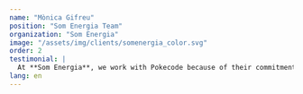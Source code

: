 ```yaml
---
name: "Mònica Gifreu"
position: "Som Energia Team"
organization: "Som Energia"
image: "/assets/img/clients/somenergia_color.svg"
order: 2
testimonial: |
  At **Som Energia**, we work with Pokecode because of their commitment to the development of Decidim, as an official partner, and because we trust their professionalism, built on shared experience. Their service is based on a close, day-to-day working relationship, with an agile approach. In the long term, we know they have the expertise needed to make Decidim an even better tool for organizations.
lang: en
---
```

